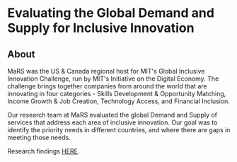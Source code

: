 # Evaluating the Global Demand and Supply for Inclusive Innovation

## About

MaRS was the US & Canada regional host for MIT's Global Inclusive Innovation Challenge, run by MIT's Initiative on the Digital Economy. The challenge brings together companies from around the world that are innovating in four categories - Skills Development & Opportunity Matching, Income Growth & Job Creation, Technology Access, and Financial Inclusion. 

Our research team at MaRS evaluated the global Demand and Supply of services that address each area of inclusive innovation. Our goal was to identify the priority needs in different countries, and where there are gaps in meeting those needs.

Research findings [HERE](https://docs.google.com/presentation/d/1gpX-Th7pDp-vuGDjkozLXMs81u-HN5NKsHhKwlMCI0M/edit?usp=sharing). 
